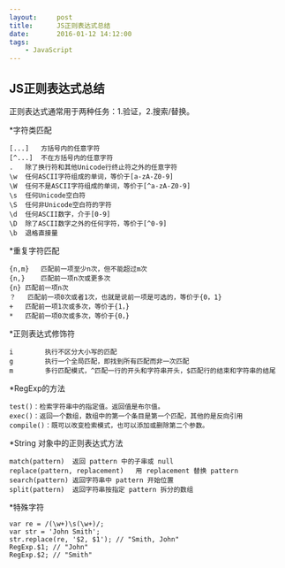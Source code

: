 ```yaml
---
layout:     post
title:      JS正则表达式总结
date:       2016-01-12 14:12:00
tags:
    - JavaScript
---
```

## JS正则表达式总结
正则表达式通常用于两种任务：1.验证，2.搜索/替换。

*字符类匹配

    [...]	方括号内的任意字符
    [^...]	不在方括号内的任意字符
    .	除了换行符和其他Unicode行终止符之外的任意字符
    \w	任何ASCII字符组成的单词，等价于[a-zA-Z0-9]
    \W	任何不是ASCII字符组成的单词，等价于[^a-zA-Z0-9]
    \s	任何Unicode空白符
    \S	任何非Unicode空白符的字符
    \d	任何ASCII数字，介于[0-9]
    \D	除了ASCII数字之外的任何字符，等价于[^0-9]
    \b	退格直接量
    
*重复字符匹配

    {n,m}	匹配前一项至少n次，但不能超过m次
    {n,}	匹配前一项n次或更多次
    {n}	匹配前一项n次
    ？	匹配前一项0次或者1次，也就是说前一项是可选的，等价于{0，1}
    +	匹配前一项1次或多次，等价于{1，}
    *	匹配前一项0次或多次，等价于{0，}
    
*正则表达式修饰符

    i        执行不区分大小写的匹配
    g        执行一个全局匹配，即找到所有匹配而非一次匹配
    m        多行匹配模式，^匹配一行的开头和字符串开头，$匹配行的结束和字符串的结尾
    
*RegExp的方法

    test()：检索字符串中的指定值。返回值是布尔值。
    exec()：返回一个数组，数组中的第一个条目是第一个匹配，其他的是反向引用
    compile()：既可以改变检索模式，也可以添加或删除第二个参数。 
    
*String 对象中的正则表达式方法

    match(pattern)	返回 pattern 中的子串或 null
    replace(pattern, replacement)	用 replacement 替换 pattern
    search(pattern)	返回字符串中 pattern 开始位置
    split(pattern)	返回字符串按指定 pattern 拆分的数组
    
*特殊字符

    var re = /(\w+)\s(\w+)/;
    var str = 'John Smith';
    str.replace(re, '$2, $1'); // "Smith, John"
    RegExp.$1; // "John"
    RegExp.$2; // "Smith"
